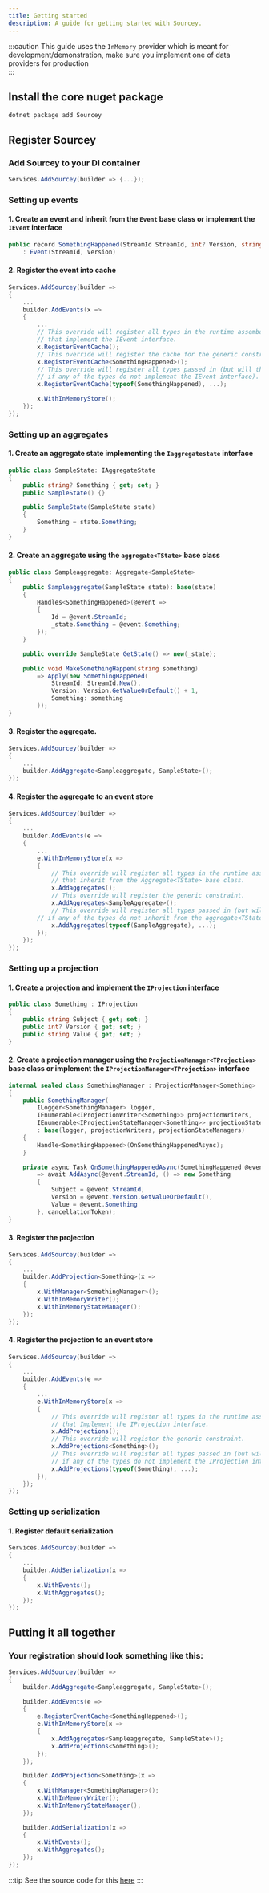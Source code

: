 ```yaml
---
title: Getting started
description: A guide for getting started with Sourcey.
---
```

:::caution
This guide uses the `InMemory` provider which is meant for development/demonstration, make sure you implement one of data providers for production  
:::
## Install the core nuget package
```
dotnet package add Sourcey
```

## Register Sourcey
### Add Sourcey to your DI container
``` csharp
Services.AddSourcey(builder => {...});

```

### Setting up events
#### 1. Create an event and inherit from the `Event` base class or implement the `IEvent` interface
```csharp
public record SomethingHappened(StreamId StreamId, int? Version, string Something)
    : Event(StreamId, Version)
```
#### 2. Register the event into cache
```csharp
Services.AddSourcey(builder =>
{
    ...
    builder.AddEvents(x =>
    {
        ...
        // This override will register all types in the runtime assembelies
        // that implement the IEvent interface.
        x.RegisterEventCache();
        // This override will register the cache for the generic constraint.
        x.RegisterEventCache<SomethingHappened>();
        // This override will register all types passed in (but will throw an error 
        // if any of the types do not implement the IEvent interface).
        x.RegisterEventCache(typeof(SomethingHappened), ...);

        x.WithInMemoryStore();
    });
});
```
### Setting up an aggregates
#### 1. Create an aggregate state implementing the `Iaggregatestate` interface
```csharp
public class SampleState: IAggregateState 
{
    public string? Something { get; set; }
    public SampleState() {}

    public SampleState(SampleState state)
    {
        Something = state.Something;
    }
}
```
#### 2. Create an aggregate using the `aggregate<TState>` base class
```csharp
public class Sampleaggregate: Aggregate<SampleState>
{
    public Sampleaggregate(SampleState state): base(state)
    {
        Handles<SomethingHappened>(@event =>
        {
            Id = @event.StreamId;
            _state.Something = @event.Something;
        });
    }

    public override SampleState GetState() => new(_state);

    public void MakeSomethingHappen(string something)
        => Apply(new SomethingHappened(
            StreamId: StreamId.New(),
            Version: Version.GetValueOrDefault() + 1,
            Something: something 
        ));
} 
```
#### 3. Register the aggregate.
```csharp
Services.AddSourcey(builder =>
{
    ...
    builder.AddAggregate<Sampleaggregate, SampleState>();
});
```
#### 4. Register the aggregate to an event store
```csharp
Services.AddSourcey(builder =>
{
    ...
    builder.AddEvents(e => 
    {
        ...
        e.WithInMemoryStore(x => 
        {
            // This override will register all types in the runtime assembelies
            // that inherit from the Aggregate<TState> base class.
            x.Addaggregates();
            // This override will register the generic constraint.
            x.AddAggregates<SampleAggregate>();
            // This override will register all types passed in (but will throw an error 
        // if any of the types do not inherit from the aggregate<TState> base class).
            x.AddAggregates(typeof(SampleAggregate), ...);
        });
    });
});
```
### Setting up a projection
#### 1. Create a projection and implement the `IProjection` interface
```csharp
public class Something : IProjection
{
    public string Subject { get; set; }
    public int? Version { get; set; }
    public string Value { get; set; }
} 
```
#### 2. Create a projection manager using the `ProjectionManager<TProjection>` base class or implement the `IProjectionManager<TProjection>` interface
```csharp
internal sealed class SomethingManager : ProjectionManager<Something>
{
    public SomethingManager(
        ILogger<SomethingManager> logger,
        IEnumerable<IProjectionWriter<Something>> projectionWriters,
        IEnumerable<IProjectionStateManager<Something>> projectionStateManagers) 
        : base(logger, projectionWriters, projectionStateManagers)
    {
        Handle<SomethingHappened>(OnSomethingHappenedAsync);
    }

    private async Task OnSomethingHappenedAsync(SomethingHappened @event, CancellationToken cancellationToken)
        => await AddAsync(@event.StreamId, () => new Something
        {
            Subject = @event.StreamId,
            Version = @event.Version.GetValueOrDefault(),
            Value = @event.Something
        }, cancellationToken);
}
```
#### 3. Register the projection
```csharp
Services.AddSourcey(builder =>
{
    ...
    builder.AddProjection<Something>(x =>
    {
        x.WithManager<SomethingManager>();
        x.WithInMemoryWriter();
        x.WithInMemoryStateManager();
    });
});
```
#### 4. Register the projection to an event store
```csharp
Services.AddSourcey(builder =>
{
    ...
    builder.AddEvents(e => 
    {
        ...
        e.WithInMemoryStore(x => 
        {
            // This override will register all types in the runtime assembelies
            // that Implement the IProjection interface.
            x.AddProjections();
            // This override will register the generic constraint.
            x.AddProjections<Something>();
            // This override will register all types passed in (but will throw an error 
            // if any of the types do not implement the IProjection interface).
            x.AddProjections(typeof(Something), ...);
        });
    });
});
```

### Setting up serialization
#### 1. Register default serialization
```csharp
Services.AddSourcey(builder =>
{
    ...
    builder.AddSerialization(x =>
    {
        x.WithEvents();
        x.WithAggregates();
    });
});
```
## Putting it all together
### Your registration should look something like this:
```csharp
Services.AddSourcey(builder =>
{
    builder.AddAggregate<Sampleaggregate, SampleState>();

    builder.AddEvents(e => 
    {
        e.RegisterEventCache<SomethingHappened>();
        e.WithInMemoryStore(x => 
        {
            x.AddAggregates<Sampleaggregate, SampleState>();
            x.AddProjections<Something>();
        });
    });

    builder.AddProjection<Something>(x =>
    {
        x.WithManager<SomethingManager>();
        x.WithInMemoryWriter();
        x.WithInMemoryStateManager();
    });

    builder.AddSerialization(x =>
    {
        x.WithEvents();
        x.WithAggregates();
    });
});
```

:::tip
See the source code for this [here](https://github.com/sourceyorg/sourcey/tree/main/samples/InMemory)
:::